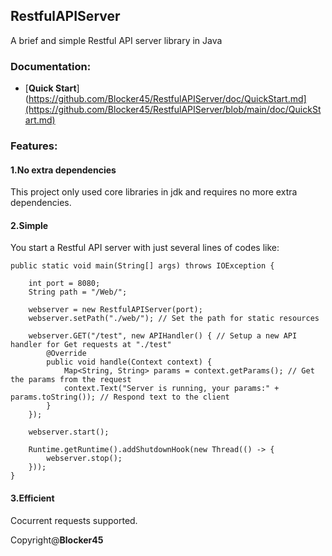 ## RestfulAPIServer
A brief and simple Restful API server library in Java

### Documentation:
+ [**Quick Start**](https://github.com/Blocker45/RestfulAPIServer/doc/QuickStart.md](https://github.com/Blocker45/RestfulAPIServer/blob/main/doc/QuickStart.md)

### Features:
#### 1.No extra dependencies
This project only used core libraries in jdk and requires no more extra dependencies.
#### 2.Simple
You start a Restful API server with just several lines of codes like:
```
public static void main(String[] args) throws IOException {

    int port = 8080;
    String path = "/Web/";

    webserver = new RestfulAPIServer(port);
    webserver.setPath("./web/"); // Set the path for static resources

    webserver.GET("/test", new APIHandler() { // Setup a new API handler for Get requests at "./test"
        @Override
        public void handle(Context context) {
            Map<String, String> params = context.getParams(); // Get the params from the request
            context.Text("Server is running, your params:" + params.toString()); // Respond text to the client
        }
    });

    webserver.start();

    Runtime.getRuntime().addShutdownHook(new Thread(() -> {
        webserver.stop();
    }));
}
```
#### 3.Efficient
Cocurrent requests supported.

Copyright@**Blocker45**
